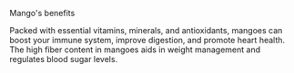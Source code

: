 Mango's benefits

Packed with essential vitamins, minerals, and antioxidants, mangoes can boost your immune system, improve digestion, and promote heart health. The high fiber content in mangoes aids in weight management and regulates blood sugar levels.
